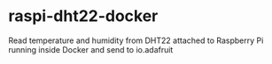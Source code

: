 # raspi-dht22-docker
Read temperature and humidity from DHT22 attached to Raspberry Pi running inside Docker and send to io.adafruit
